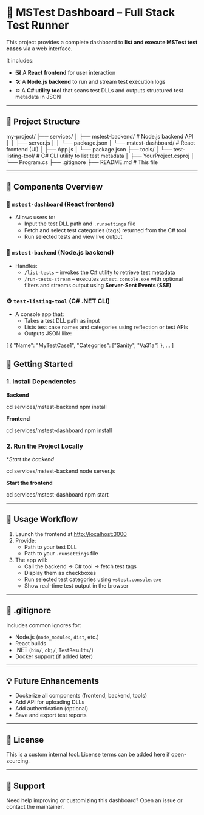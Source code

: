 # 🧪 MSTest Dashboard – Full Stack Test Runner

This project provides a complete dashboard to **list and execute MSTest test cases** via a web interface.

It includes:
- 🖼️ A **React frontend** for user interaction
- 🛠️ A **Node.js backend** to run and stream test execution logs
- ⚙️ A **C# utility tool** that scans test DLLs and outputs structured test metadata in JSON

---

## 📁 Project Structure
my-project/
├── services/
│ ├── mstest-backend/ # Node.js backend API
│ │ ├── server.js
│ │ └── package.json
│ └── mstest-dashboard/ # React frontend (UI)
│ ├── App.js
│ └── package.json
├── tools/
│ └── test-listing-tool/ # C# CLI utility to list test metadata
│ ├── YourProject.csproj
│ └── Program.cs
├── .gitignore
├── README.md # This file

---

## 🧩 Components Overview

### 🎯 `mstest-dashboard` (React frontend)
- Allows users to:
  - Input the test DLL path and `.runsettings` file
  - Fetch and select test categories (tags) returned from the C# tool
  - Run selected tests and view live output

### 🧠 `mstest-backend` (Node.js backend)
- Handles:
  - `/list-tests` – invokes the C# utility to retrieve test metadata
  - `/run-tests-stream` – executes `vstest.console.exe` with optional filters and streams output using **Server-Sent Events (SSE)**

### ⚙️ `test-listing-tool` (C# .NET CLI)
- A console app that:
  - Takes a test DLL path as input
  - Lists test case names and categories using reflection or test APIs
  - Outputs JSON like:


[
  {
    "Name": "MyTestCase1",
    "Categories": ["Sanity", "Va31a"]
  },
  ...
]

## 🚀 Getting Started

### 1. Install Dependencies

**Backend**

cd services/mstest-backend
npm install

**Frontend**

cd services/mstest-dashboard
npm install

### 2. Run the Project Locally

**Start the backend*

cd services/mstest-backend
node server.js

**Start the frontend**

cd services/mstest-dashboard
npm start

---

## 🧪 Usage Workflow

1. Launch the frontend at [http://localhost:3000](http://localhost:3000)
2. Provide:
   - Path to your test DLL
   - Path to your `.runsettings` file
3. The app will:
   - Call the backend → C# tool → fetch test tags
   - Display them as checkboxes
   - Run selected test categories using `vstest.console.exe`
   - Show real-time test output in the browser

---

## 🧹 .gitignore

Includes common ignores for:
- Node.js (`node_modules`, `dist`, etc.)
- React builds
- .NET (`bin/`, `obj/`, `TestResults/`)
- Docker support (if added later)

---

## 💡 Future Enhancements

- Dockerize all components (frontend, backend, tools)
- Add API for uploading DLLs
- Add authentication (optional)
- Save and export test reports

---

## 🧾 License

This is a custom internal tool. License terms can be added here if open-sourcing.

---

## 🙋 Support

Need help improving or customizing this dashboard? Open an issue or contact the maintainer.